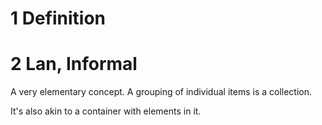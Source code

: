 # 1 Definition

# 2 Lan, Informal

A very elementary concept. A grouping of individual items is a collection.

It's also akin to a container with elements in it.
